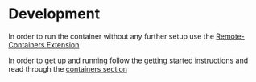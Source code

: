 # Development

In order to run the container without any further setup use the [Remote-Containers Extension](https://marketplace.visualstudio.com/items?itemName=ms-vscode-remote.remote-containers)

In order to get up and running follow the [getting started instructions](https://code.visualstudio.com/remote-tutorials/containers/getting-started)
and read through the [containers section](https://code.visualstudio.com/docs/remote/containers)
